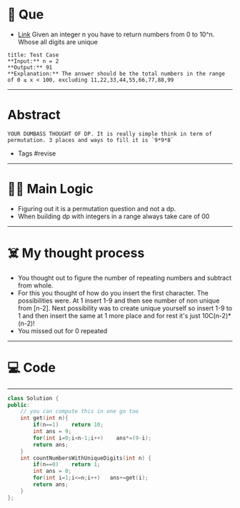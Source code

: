 # 🧩 Que
- [Link](https://leetcode.com/problems/count-numbers-with-unique-digits/)
Given an integer n you have to return numbers from 0 to 10^n. Whose all digits are unique
```ad-question
title: Test Case
**Input:** n = 2
**Output:** 91
**Explanation:** The answer should be the total numbers in the range of 0 ≤ x < 100, excluding 11,22,33,44,55,66,77,88,99
```

---
# Abstract
```ad-abstract
YOUR DUMBASS THOUGHT OF DP. It is really simple think in term of permutation. 3 places and ways to fill it is `9*9*8`
```

- Tags #revise 
--- 
# 🕵️‍♂️ Main Logic
- Figuring out it is a permutation question and not a dp.
- When building dp with integers in a range always take care of 00

---
# ☠️ My thought process
- You thought out to figure the number of repeating numbers and subtract from whole.
- For this you thought of how do you insert the first character. The possibilities were. At 1 insert 1-9 and then see number of non unique from [n-2]. Next possibility was to create unique yourself so insert 1-9 to 1 and then insert the same at 1 more place and for rest it's just 10C(n-2)* (n-2)!
- You missed out for 0 repeated
---

# 💻 Code

---
```c++
class Solution {
public:
	// you can compute this in one go too
    int get(int n){
        if(n==1)    return 10;
        int ans = 9;
        for(int i=0;i<n-1;i++)    ans*=(9-i);
        return ans;
    }
    int countNumbersWithUniqueDigits(int n) {
        if(n==0)    return 1;
        int ans = 0;
        for(int i=1;i<=n;i++)   ans+=get(i);
        return ans;
    }
};
```